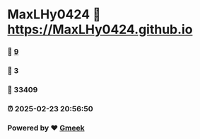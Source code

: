 # MaxLHy0424 :link: https://MaxLHy0424.github.io 
### :page_facing_up: [9](https://MaxLHy0424.github.io/tag.html) 
### :speech_balloon: 3 
### :hibiscus: 33409 
### :alarm_clock: 2025-02-23 20:56:50 
### Powered by :heart: [Gmeek](https://github.com/Meekdai/Gmeek)
